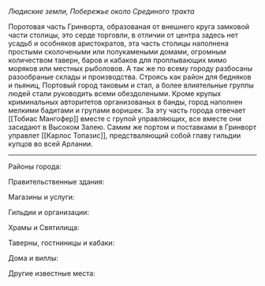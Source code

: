 *Людиские земли, Побережье около Срединого тракта*

Поротовая часть Гринворта, образованая от внешнего круга замковой части столицы, это серде торговли, в отличии от центра задесь нет усадьб и особняков аристократов, эта часть столицы наполнена простыми сколочеными или полукамеными домами, огромным количеством таверн, баров и кабаков для проплывающих мимо моряков или местных рыболовов. А так же по всему городу разбосаны разообраные склады и производства. Строясь как район для бедняков и пьяниц, Портовый город таковым и стал, а более влиятельные группы людей стали руководить всеми обездолеными. Кроме крупых криминальных авторитетов организованых в банды, город наполнен мелкими бадитами и групами воришек. За эту часть города отвечает [[Тобиас Мангофер]] вместе с групой управляющих, все вместе они засидают в Высоком Залею. Самим же портом и поставками в Гринворт управлет [[Карлос Топазис]], предстваляющий собой главу гильдии купцов во всей Арлании. 
___
Районы города: 

Правительственные здания: 

Магазины и услуги: 

Гильдии и организации: 

Храмы и Святилища:

Таверны, гостниницы и кабаки:

Дома и виллы: 

Другие известные места: 